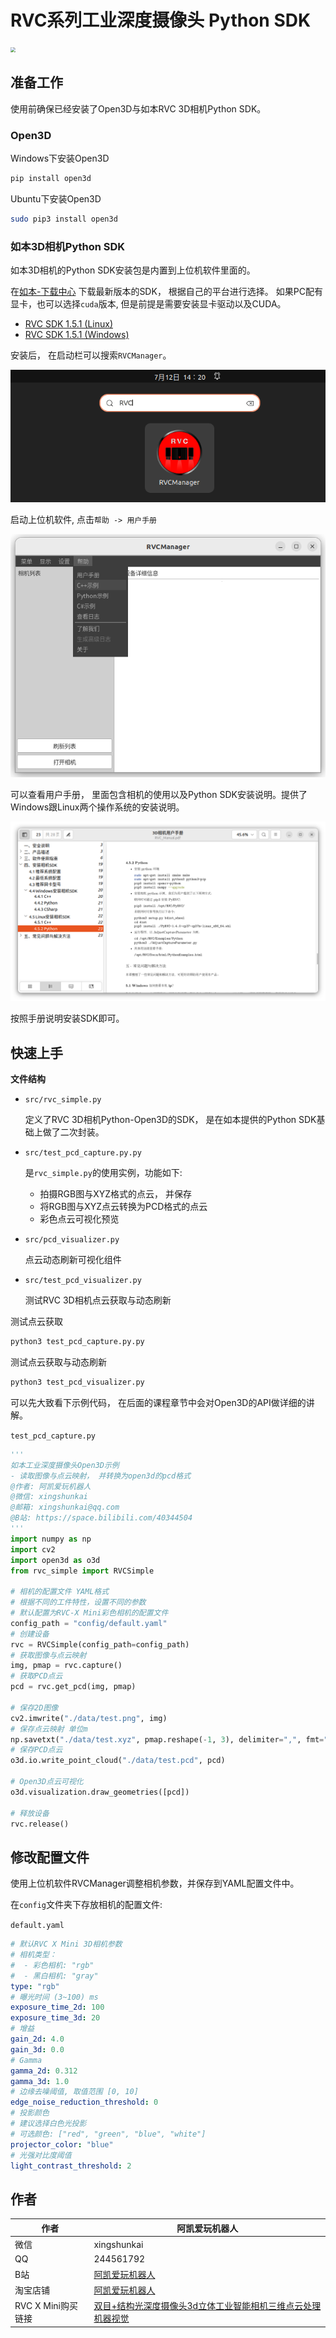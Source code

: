 # RVC系列工业深度摄像头 Python SDK



<img src="https://gd1.alicdn.com/imgextra/i1/2238350155/O1CN01cNqI1o1D127dLZzGB_!!2238350155.png" style="zoom: 50%;" />

## 准备工作

使用前确保已经安装了Open3D与如本RVC 3D相机Python SDK。 

### Open3D

Windows下安装Open3D

```bash
pip install open3d
```

Ubuntu下安装Open3D

```bash
sudo pip3 install open3d 
```



### 如本3D相机Python SDK

如本3D相机的Python SDK安装包是内置到上位机软件里面的。

在[如本-下载中心](http://www.rvbust.com/download.html) 下载最新版本的SDK， 根据自己的平台进行选择。 如果PC配有显卡，也可以选择`cuda`版本, 但是前提是需要安装显卡驱动以及CUDA。

* [RVC SDK 1.5.1 (Linux)](http://www.rvbust.com/Downloads/RVC_v1.5.1-deb-9f40ac1_20220429_amd64_release.deb)
* [RVC SDK 1.5.1 (Windows)](http://www.rvbust.com/Downloads/RVCSetup_v1.5.1_9f40ac1_20220429_x64_release.exe)

安装后， 在启动栏可以搜索`RVCManager`。

![](./image/rvc-manager.png)

启动上位机软件, 点击`帮助 -> 用户手册` 

![](./image/查看用户手册.png)

可以查看用户手册， 里面包含相机的使用以及Python SDK安装说明。提供了Windows跟Linux两个操作系统的安装说明。

![](./image/使用手册.png)

按照手册说明安装SDK即可。



## 快速上手

**文件结构**

* `src/rvc_simple.py` 

  定义了RVC 3D相机Python-Open3D的SDK， 是在如本提供的Python SDK基础上做了二次封装。 

* `src/test_pcd_capture.py.py`

  是`rvc_simple.py`的使用实例，功能如下:

  * 拍摄RGB图与XYZ格式的点云， 并保存
  * 将RGB图与XYZ点云转换为PCD格式的点云
  * 彩色点云可视化预览
  
* `src/pcd_visualizer.py` 

  点云动态刷新可视化组件

* `src/test_pcd_visualizer.py`

  测试RVC 3D相机点云获取与动态刷新



测试点云获取

```bash
python3 test_pcd_capture.py.py
```

测试点云获取与动态刷新

```bash
python3 test_pcd_visualizer.py
```





可以先大致看下示例代码， 在后面的课程章节中会对Open3D的API做详细的讲解。

`test_pcd_capture.py`

```python
'''
如本工业深度摄像头Open3D示例
- 读取图像与点云映射， 并转换为open3d的pcd格式
@作者: 阿凯爱玩机器人
@微信: xingshunkai
@邮箱: xingshunkai@qq.com
@B站: https://space.bilibili.com/40344504
'''
import numpy as np
import cv2
import open3d as o3d
from rvc_simple import RVCSimple

# 相机的配置文件 YAML格式
# 根据不同的工件特性，设置不同的参数
# 默认配置为RVC-X Mini彩色相机的配置文件
config_path = "config/default.yaml"
# 创建设备
rvc = RVCSimple(config_path=config_path)
# 获取图像与点云映射
img, pmap = rvc.capture()
# 获取PCD点云
pcd = rvc.get_pcd(img, pmap)

# 保存2D图像
cv2.imwrite("./data/test.png", img)
# 保存点云映射 单位m
np.savetxt("./data/test.xyz", pmap.reshape(-1, 3), delimiter=",", fmt="%.4f")
# 保存PCD点云
o3d.io.write_point_cloud("./data/test.pcd", pcd)

# Open3D点云可视化
o3d.visualization.draw_geometries([pcd])

# 释放设备
rvc.release()
```



## 修改配置文件

使用上位机软件RVCManager调整相机参数，并保存到YAML配置文件中。

在`config`文件夹下存放相机的配置文件:

`default.yaml`

```yaml
# 默认RVC X Mini 3D相机参数
# 相机类型：
#  - 彩色相机: "rgb"
#  - 黑白相机: "gray"
type: "rgb"
# 曝光时间 (3~100) ms
exposure_time_2d: 100
exposure_time_3d: 20
# 增益
gain_2d: 4.0
gain_3d: 0.0
# Gamma
gamma_2d: 0.312
gamma_3d: 1.0
# 边缘去噪阈值, 取值范围 [0, 10]
edge_noise_reduction_threshold: 0
# 投影颜色
# 建议选择白色光投影
# 可选颜色: ["red", "green", "blue", "white"]
projector_color: "blue"
# 光强对比度阈值
light_contrast_threshold: 2
```



## 作者

| 作者               | 阿凯爱玩机器人                                               |
| ------------------ | ------------------------------------------------------------ |
| 微信               | xingshunkai                                                  |
| QQ                 | 244561792                                                    |
| B站                | [阿凯爱玩机器人](https://space.bilibili.com/40344504)        |
| 淘宝店铺           | [阿凯爱玩机器人](https://shop140985627.taobao.com/)          |
| RVC X Mini购买链接 | [双目+结构光深度摄像头3d立体工业智能相机三维点云处理机器视觉](https://item.taobao.com/item.htm?spm=a1z10.1-c-s.w4001-24215588138.3.50ff67c8EuazCJ&id=665921104824&scene=taobao_shop) |
